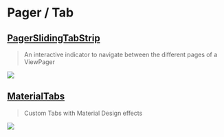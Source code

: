 Pager / Tab
==

[PagerSlidingTabStrip](https://github.com/jpardogo/PagerSlidingTabStrip)
--
> An interactive indicator to navigate between the different pages of a ViewPager

![](https://raw.githubusercontent.com/jpardogo/PagerSlidingTabStrip/master/art/material_tabs.gif)

[MaterialTabs](https://github.com/neokree/MaterialTabs)
--
> Custom Tabs with Material Design effects

![](https://camo.githubusercontent.com/9615647c020466aa20c1e46a7bddbc3785414d6c/68747470733a2f2f7261772e6769746875622e636f6d2f6e656f6b7265652f4d6174657269616c546162732f6d61737465722f73637265656e2e6a7067)
